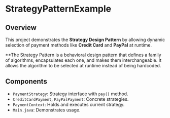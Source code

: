 # StrategyPatternExample

## Overview
This project demonstrates the **Strategy Design Pattern** by allowing dynamic selection of payment methods like **Credit Card** and **PayPal** at runtime.

**The Strategy Pattern is a behavioral design pattern that defines a family of algorithms, encapsulates each one, and makes them interchangeable. It allows the algorithm to be selected at runtime instead of being hardcoded.

## Components
- `PaymentStrategy`: Strategy interface with `pay()` method.
- `CreditCardPayment`, `PayPalPayment`: Concrete strategies.
- `PaymentContext`: Holds and executes current strategy.
- `Main.java`: Demonstrates usage.


